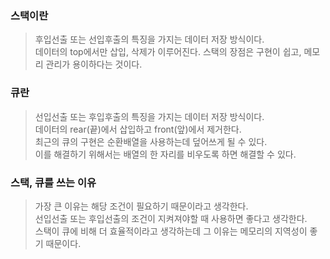 <h3>스택이란</h3>

> 후입선출 또는 선입후출의 특징을 가지는 데이터 저장 방식이다.   
> 데이터의 top에서만 삽입, 삭제가 이루어진다.
> 스택의 장점은 구현이 쉽고, 메모리 관리가 용이하다는 것이다. 

<h3>큐란</h3>

> 선입선출 또는 후입후출의 특징을 가지는 데이터 저장 방식이다.   
> 데이터의 rear(끝)에서 삽입하고 front(앞)에서 제거한다.   
> 최근의 큐의 구현은 순환배열을 사용하는데 덮어쓰게 될 수 있다.   
> 이를 해결하기 위해서는 배열의 한 자리를 비우도록 하면 해결할 수 있다.

<h3>스택, 큐를 쓰는 이유</h3>

> 가장 큰 이유는 해당 조건이 필요하기 때문이라고 생각한다.   
> 선입선출 또는 후입선출의 조건이 지켜져야할 때 사용하면 좋다고 생각한다.   
> 스택이 큐에 비해 더 효율적이라고 생각하는데 그 이유는 메모리의 지역성이 좋기 때문이다.
